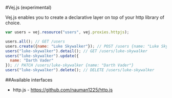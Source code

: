 #Vej.js (experimental)

Vej.js enables you to create a declarative layer on top of your http library of choice.

```javascript
var users = vej.resource("users", vej.proxies.httpjs);

users.all(); // GET /users
users.create({name: "Luke Skywalker"}); // POST /users {name: "Luke Skywalker"}
users("luke-skywalker").detail(); // GET /users/luke-skywalker
users("luke-skywalker").update({
  name: "Darth Vader"
}); // PATCH /users/luke-skywalker {name: "Darth Vader"}
users("luke-skywalker").delete(); // DELETE /users/luke-skywalker
```

##Available interfaces
* http.js - https://github.com/nauman1225/http.js
